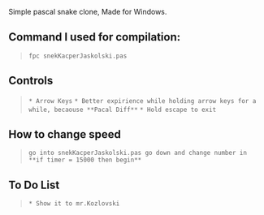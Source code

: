 Simple pascal snake clone, Made for Windows.
## Command I used for compilation:

> ``` fpc snekKacperJaskolski.pas ```

## Controls

> ``` * Arrow Keys ```
>``` * Better expirience while holding arrow keys for a while, becaouse **Pacal Diff** ```
>``` * Hold escape to exit ```

## How to change speed

> ``` go into snekKacperJaskolski.pas go down and change number in **if timer = 15000 then begin** ```

## To Do List

> ``` * Show it to mr.Kozlovski ```